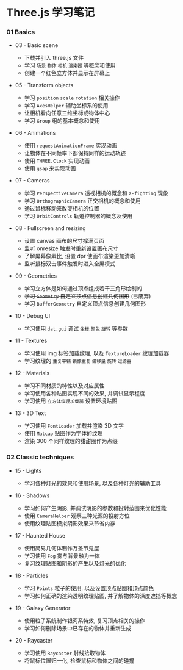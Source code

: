 
# Three.js 学习笔记

### 01 Basics

- 03 - Basic scene
  - 下载并引入 three.js 文件
  - 学习 `场景` `物体` `相机` `渲染器` 等概念和使用
  - 创建一个红色立方体并显示在屏幕上

- 05 - Transform objects
  - 学习 `position` `scale` `rotation` 相关操作
  - 学习 `AxesHelper` 辅助坐标系的使用
  - 让相机看向任意三维坐标或物体中心
  - 学习 `Group` 组的基本概念和使用

- 06 - Animations
  - 使用 `requestAnimationFrame` 实现动画
  - 让物体在不同帧率下都保持同样的运动轨迹
  - 使用 `THREE.Clock` 实现动画
  - 使用 `gsap` 来实现动画

- 07 - Cameras
  - 学习 `PerspectiveCamera` 透视相机的概念和 `z-fighting` 现象
  - 学习 `OrthographicCamera` 正交相机的概念和使用
  - 通过鼠标移动来改变相机的位置
  - 学习 `OrbitControls` 轨道控制器的概念及使用

- 08 - Fullscreen and resizing
  - 设置 canvas 画布的尺寸撑满页面
  - 监听 onresize 触发时重新设置画布尺寸
  - 了解屏幕像素比, 设置 dpr 使画布渲染更加清晰
  - 监听鼠标双击事件触发时进入全屏模式

- 09 - Geometries
  - 学习立方体是如何通过顶点组成若干三角形绘制的
  - ~~学习 `Geometry` 自定义顶点信息创建几何图形~~ (已废弃)
  - 学习 `BufferGeometry` 自定义顶点信息创建几何图形

- 10 - Debug UI
  - 学习使用 `dat.gui` 调试 `坐标` `颜色` `旋转` 等参数

- 11 - Textures
  - 学习使用 img 标签加载纹理, 以及 `TextureLoader` 纹理加载器
  - 学习纹理的 `重复平铺` `镜像重复` `偏移量` `旋转` `过滤器`

- 12 - Materials
  - 学习不同材质的特性以及对应属性
  - 学习使用各种贴图实现不同的效果, 并调试显示程度
  - 学习使用 `立方体纹理加载器` 设置环境贴图

- 13 - 3D Text
  - 学习使用 `FontLoader` 加载并渲染 3D 文字
  - 使用 `Matcap` 贴图作为字体的纹理
  - 渲染 300 个同样纹理的甜甜圈作为点缀

### 02 Classic techniques

- 15 - Lights
  - 学习各种灯光的效果和使用场景, 以及各种灯光的辅助工具

- 16 - Shadows
  - 学习如何产生阴影, 并调试阴影的参数和投射范围来优化性能
  - 使用 `CameraHelper` 观察三种光源的投射方位
  - 使用纹理贴图模拟阴影效果来节省内存

- 17 - Haunted House
  - 使用简易几何体制作万圣节鬼屋
  - 学习使用 `Fog` 雾与背景融为一体
  - 复习纹理贴图和阴影的产生以及灯光的优化

- 18 - Particles
  - 学习 `Points` 粒子的使用, 以及设置顶点贴图和顶点颜色
  - 学习如何正确的渲染透明纹理贴图, 并了解物体的深度遮挡等概念

- 19 - Galaxy Generator
  - 使用粒子系统制作银河系特效, 复习顶点相关的操作
  - 学习如何删除场景中已存在的物体并重新生成

- 20 - Raycaster
  - 学习使用 `Raycaster` 射线拾取物体
  - 将鼠标位置归一化, 检查鼠标和物体之间的碰撞

